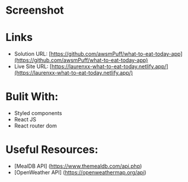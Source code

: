 
# Screenshot

# Links
- Solution URL: [https://github.com/awsmPuff/what-to-eat-today-app](https://github.com/awsmPuff/what-to-eat-today-app)
- Live Site URL: [https://laurenxx-what-to-eat-today.netlify.app/](https://laurenxx-what-to-eat-today.netlify.app/)

# Bulit With:
- Styled components
- React JS
- React router dom

# Useful Resources:
- [MealDB API] (https://www.themealdb.com/api.php) 
- [OpenWeather API] (https://openweathermap.org/api)

